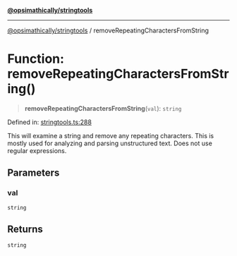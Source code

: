 [**@opsimathically/stringtools**](../README.md)

***

[@opsimathically/stringtools](../README.md) / removeRepeatingCharactersFromString

# Function: removeRepeatingCharactersFromString()

> **removeRepeatingCharactersFromString**(`val`): `string`

Defined in: [stringtools.ts:288](https://github.com/opsimathically/stringtools/blob/a71c4a4bafeb9dfe8d84210a769466b0dab5abbf/src/stringtools.ts#L288)

This will examine a string and remove any repeating characters.  This is mostly
used for analyzing and parsing unstructured text.  Does not use regular expressions.

## Parameters

### val

`string`

## Returns

`string`
